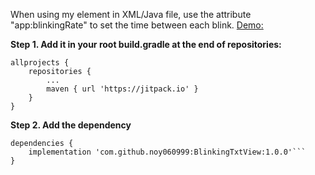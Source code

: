 When using my element in XML/Java file, use the attribute "app:blinkingRate" to set the time between each blink.
[Demo: ](https://gifs.com/gif/blinkingtext-zvMNBq)

**Step 1. Add it in your root build.gradle at the end of repositories:**

```
allprojects {
	repositories {
		...
		maven { url 'https://jitpack.io' }
	}
}

```

**Step 2. Add the dependency**

```
dependencies {
	implementation 'com.github.noy060999:BlinkingTxtView:1.0.0'```
}
```
